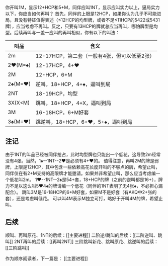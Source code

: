 你开叫1M，显示12+HCP和5+M，同伴应叫1NT，显示应叫实力以上，逼局实力以下，你应当如何再叫？
首先，同伴的上限是12HCP，如果你认为几乎不可能进局，且没有特征值得表述（≤12HCP的均型牌，或者不足≤11HCP的5422或5431牌），应当考虑不再叫。反之，只要有13HCP的牌就总应当再叫，哪怕牌型是均型。后续再叫与一盖一应叫的再叫相似，你有以下的叫法：

| 叫品      | 含义                          |
| ------- | --------------------------- |
| 2m      | 12-17HCP，第二套（一般有4张，但可以低至2张） |
| 2♥(M=♠) | 12-17HCP，4+♥                |
| 2M      | 12-HCP，6+M                  |
| 2♠(M=♥) | 逆叫，18+HCP，4+♠，逼叫到局          |
| 2NT     | 18-19HCP，均型                 |
| 3X(X<M) | 跳叫，18+HCP，4+X，逼叫到局          |
| 3M      | 16-18HCP，6+M好套              |
| 3♠(M=♥) | 跳逆叫，18+HCP，6+♥，5+♠，逼叫到局     |

## 注记
由于1NT的叫品已经被同伴抢占，此时均型牌也只能出一个低花，这导致2m经常没有4张。当然，1♠--1NT--2♥是必须有4+♥的。
值得注意，再叫2M的牌是弱牌，上限是12HCP，其中包含一些依赖高花长度开叫的不够点的牌，希望止叫，同伴仅在有2+M支持的高限牌才能邀请。如果并非希望止叫，那么应当考虑编一个低花叫2m。
1♥--1NT--2♠是54+套，18+HCP的牌（之前的逆叫都是16+），牌力不足以这么叫5♥4♠的牌请编一个低花（同伴的1NT表明了无4张♠，不必担心漏配合）。
跳叫3M是16-18HCP的6+M好套，如果M不是好套（有AKQ中2+张的套），还是考虑叫低花。
可以叫4M表示M独立可打，略好于开叫4M的牌，希望止叫。

## 后续
顺叫、再叫原花、1NT的后续：[[主要进程]]
二阶逆/跳叫的后续：[[二阶逆叫、跳叫]]
2NT再叫的后续：[[再叫2NT]]
三阶跳叫新花、跳叫原花、跳逆叫的后续：[[三阶跳叫]]

作为顺序阅读者，下一篇是：
[[主要进程]]
